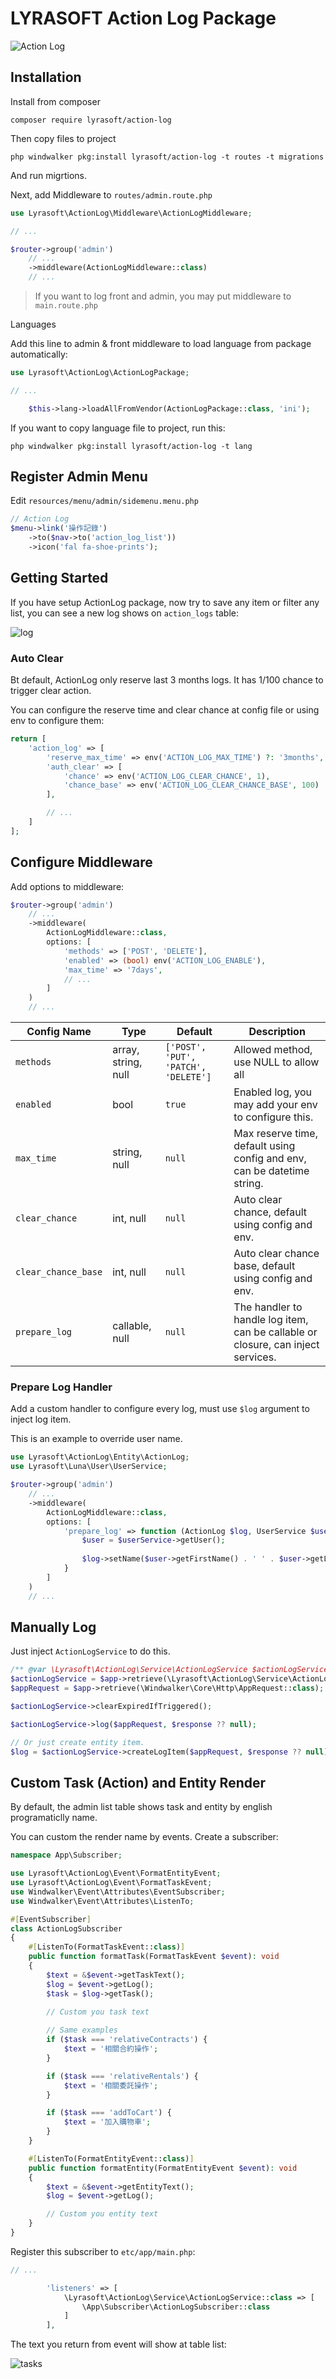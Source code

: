 # LYRASOFT Action Log Package

![Action Log](https://github.com/lyrasoft/luna-action-log/assets/1639206/8b24f4f0-ba2f-4010-877c-161b3ad66275)

## Installation

Install from composer

```shell
composer require lyrasoft/action-log
```

Then copy files to project

```shell
php windwalker pkg:install lyrasoft/action-log -t routes -t migrations
```

And run migrtions.

Next, add Middleware to `routes/admin.route.php`

```php
use Lyrasoft\ActionLog\Middleware\ActionLogMiddleware;

// ...

$router->group('admin')
    // ...
    ->middleware(ActionLogMiddleware::class)
    // ...
```

> If you want to log front and admin, you may put middleware to `main.route.php`

Languages

Add this line to admin & front middleware to load language from package automatically:

```php
use Lyrasoft\ActionLog\ActionLogPackage;

// ...

    $this->lang->loadAllFromVendor(ActionLogPackage::class, 'ini');
```

If you want to copy language file to project, run this:

```shell
php windwalker pkg:install lyrasoft/action-log -t lang
```

## Register Admin Menu

Edit `resources/menu/admin/sidemenu.menu.php`

```php
// Action Log
$menu->link('操作記錄')
    ->to($nav->to('action_log_list'))
    ->icon('fal fa-shoe-prints');
```

## Getting Started

If you have setup ActionLog package, now try to save any item or filter any list, you can see a new log shows on
`action_logs` table:

![log](https://github.com/lyrasoft/luna-banner/assets/1639206/1f007d14-82dd-4034-93b3-cb828f2a9fe7)

### Auto Clear

Bt default, ActionLog only reserve last 3 months logs. It has 1/100 chance to trigger clear action.

You can configure the reserve time and clear chance at config file or using env to configure them:

```php
return [
    'action_log' => [
        'reserve_max_time' => env('ACTION_LOG_MAX_TIME') ?: '3months',
        'auth_clear' => [
            'chance' => env('ACTION_LOG_CLEAR_CHANCE', 1),
            'chance_base' => env('ACTION_LOG_CLEAR_CHANCE_BASE', 100)
        ],

        // ...
    ]
];
```

## Configure Middleware

Add options to middleware:

```php
$router->group('admin')
    // ...
    ->middleware(
        ActionLogMiddleware::class,
        options: [
            'methods' => ['POST', 'DELETE'],
            'enabled' => (bool) env('ACTION_LOG_ENABLE'),
            'max_time' => '7days',
            // ...
        ]
    )
    // ...
```

| Config Name         | Type                | Default                              | Description                                                                      |
|---------------------|---------------------|--------------------------------------|----------------------------------------------------------------------------------|
| `methods`           | array, string, null | `['POST', 'PUT', 'PATCH', 'DELETE']` | Allowed method, use NULL to allow all                                            |
| `enabled`           | bool                | `true`                               | Enabled log, you may add your env to configure this.                             |
| `max_time`          | string, null        | `null`                               | Max reserve time, default using config and env, can be datetime string.          |
| `clear_chance`      | int, null           | `null`                               | Auto clear chance, default using config and env.                                 |
| `clear_chance_base` | int, null           | `null`                               | Auto clear chance base, default using config and env.                            |
| `prepare_log`       | callable, null      | `null`                               | The handler to handle log item, can be callable or closure, can inject services. |

### Prepare Log Handler

Add a custom handler to configure every log, must use `$log` argument to inject log item.

This is an example to override user name.

```php
use Lyrasoft\ActionLog\Entity\ActionLog;
use Lyrasoft\Luna\User\UserService;

$router->group('admin')
    // ...
    ->middleware(
        ActionLogMiddleware::class,
        options: [
            'prepare_log' => function (ActionLog $log, UserService $userService) {
                $user = $userService->getUser();
                
                $log->setName($user->getFirstName() . ' ' . $user->getLastName());
            }
        ]
    )
    // ...
```

## Manually Log

Just inject `ActionLogService` to do this.

```php
/** @var \Lyrasoft\ActionLog\Service\ActionLogService $actionLogService */
$actionLogService = $app->retrieve(\Lyrasoft\ActionLog\Service\ActionLogService::class);
$appRequest = $app->retrieve(\Windwalker\Core\Http\AppRequest::class);

$actionLogService->clearExpiredIfTriggered();

$actionLogService->log($appRequest, $response ?? null);

// Or just create entity item.
$log = $actionLogService->createLogItem($appRequest, $response ?? null);
```

## Custom Task (Action) and Entity Render

By default, the admin list table shows task and entity by english programaticlly name.

You can custom the render name by events. Create a subscriber:


```php
namespace App\Subscriber;

use Lyrasoft\ActionLog\Event\FormatEntityEvent;
use Lyrasoft\ActionLog\Event\FormatTaskEvent;
use Windwalker\Event\Attributes\EventSubscriber;
use Windwalker\Event\Attributes\ListenTo;

#[EventSubscriber]
class ActionLogSubscriber
{
    #[ListenTo(FormatTaskEvent::class)]
    public function formatTask(FormatTaskEvent $event): void
    {
        $text = &$event->getTaskText();
        $log = $event->getLog();
        $task = $log->getTask();

        // Custom you task text
        
        // Same examples
        if ($task === 'relativeContracts') {
            $text = '相關合約操作';
        }

        if ($task === 'relativeRentals') {
            $text = '相關委託操作';
        }

        if ($task === 'addToCart') {
            $text = '加入購物車';
        }
    }

    #[ListenTo(FormatEntityEvent::class)]
    public function formatEntity(FormatEntityEvent $event): void
    {
        $text = &$event->getEntityText();
        $log = $event->getLog();

        // Custom you entity text
    }
}
```

Register this subscriber to `etc/app/main.php`:

```php
// ...

        'listeners' => [
            \Lyrasoft\ActionLog\Service\ActionLogService::class => [
                \App\Subscriber\ActionLogSubscriber::class
            ]
        ],
```

The text you return from event will show at table list:

![tasks](https://github.com/lyrasoft/luna-action-log/assets/1639206/6c47f458-9432-4336-89bd-61ad3e776bf0)

